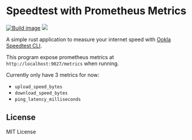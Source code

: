 # Speedtest with Prometheus Metrics

[![Build image](https://github.com/tk-nguyen/speedmetrics/actions/workflows/image.yaml/badge.svg)](https://github.com/tk-nguyen/speedmetrics/actions/workflows/image.yaml) [![](https://ghcr-badge.deta.dev/tk-nguyen/speedmetrics/latest_tag?trim=major&label=latest)](https://github.com/tk-nguyen/speedmetrics/pkgs/container/ghcr-badge)

A simple rust application to measure your internet speed with [Ookla Speedtest CLI](https://www.speedtest.net/apps/cli).

This program expose prometheus metrics at `http://localhost:9027/metrics` when running.

Currently only have 3 metrics for now:

- `upload_speed_bytes`
- `download_speed_bytes`
- `ping_latency_milliseconds`

## License

MIT License
